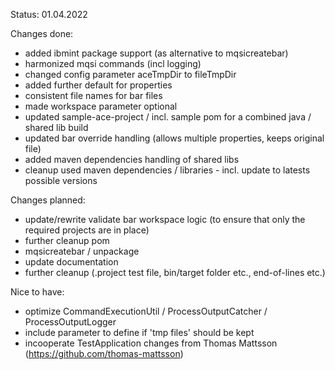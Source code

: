 Status: 01.04.2022 

Changes done: 
- added ibmint package support (as alternative to mqsicreatebar) 
- harmonized  mqsi commands (incl logging) 
- changed config parameter aceTmpDir to fileTmpDir
- added further default for properties 
- consistent file names for bar files 
- made workspace parameter optional 
- updated sample-ace-project / incl. sample pom for a combined java / shared lib build 
- updated bar override handling (allows multiple properties, keeps original file)
- added maven dependencies handling of shared libs 
- cleanup used maven dependencies / libraries - incl. update to latests possible versions

Changes planned: 
- update/rewrite validate bar workspace logic (to ensure that only the required projects are in place)
- further cleanup pom  
- mqsicreatebar / unpackage 
- update documentation  
- further cleanup  (.project test file, bin/target folder etc., end-of-lines etc.) 


Nice to have: 
- optimize CommandExecutionUtil / ProcessOutputCatcher / ProcessOutputLogger 
- include parameter to define if 'tmp files' should be kept 
- incooperate TestApplication changes from Thomas Mattsson (https://github.com/thomas-mattsson)
